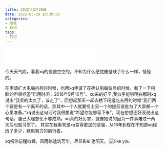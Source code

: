 ```yaml
---
title: 2022年3月28日
date: 2022-03-28 10:39:56
categories:
- 随笔
- 日记
tags:
- 日记
---
```


<iframe frameborder="no" border="0" marginwidth="0" marginheight="0" width=298 height=52 src="//music.163.com/outchain/player?type=2&id=1921676493&auto=1&height=32"></iframe>

今天天气阴，看着xq的位置空空的。不知为什么感觉像是缺了什么一样，怪怪的。

在申请扩大电脑内存的时候，也帮xq申请了在确认电脑型号的时候。看了一下电脑的申领标签“启用时间：2016年9月10号”。xq来的好早,我似乎能够明白那时xq说出“我呆的太久了，该走了”，回想起那天一起去楼下闲逛吃东西的时候“我们两个要是有一个离开的话，那其中一个人就要担上另一个的提前说是为了大家都一个心里准备。”xq说出这句话时我很想说“希望你能够留下来”。现在想想还好没说出这句话，自己太理想化不够成熟。xq真的好厉害，就像她说的因为一件事难过一两次后也就习惯了。  其实在我看来是xq变得更加的坚强，从16年到现在不知道xq经历了多少，默默努力的前行着。    

xq祝你前程似锦，风雨路途筑芳华，尽显彩虹艳阳天。
![like you](http://blog.feizhufanfan.top:18088/minio/images/blog/20220328113108.png)